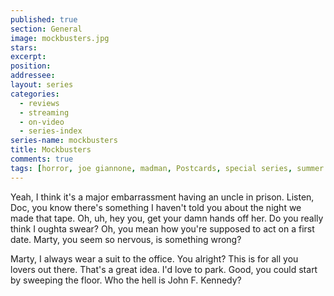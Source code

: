 ```yaml
---
published: true
section: General
image: mockbusters.jpg
stars: 
excerpt: 
position: 
addressee: 
layout: series
categories:
  - reviews
  - streaming
  - on-video
  - series-index
series-name: mockbusters
title: Mockbusters
comments: true
tags: [horror, joe giannone, madman, Postcards, special series, summer camp, Summer Camp]
---
```

Yeah, I think it's a major embarrassment having an uncle in prison. Listen, Doc, you know there's something I haven't told you about the night we made that tape. Oh, uh, hey you, get your damn hands off her. Do you really think I oughta swear? Oh, you mean how you're supposed to act on a first date. Marty, you seem so nervous, is something wrong?

Marty, I always wear a suit to the office. You alright? This is for all you lovers out there. That's a great idea. I'd love to park. Good, you could start by sweeping the floor. Who the hell is John F. Kennedy?